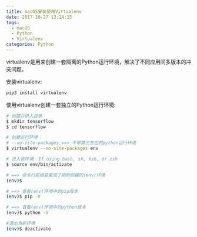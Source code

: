 ```yaml
---
title: macOS安装使用Virtualenv
date: 2017-10-27 13:14:15
tags:
  - macOS
  - Python
  - Virtualenv
categories: Python
---
```


virtualenv是用来创建一套隔离的Python运行环境，解决了不同应用间多版本的冲突问题。

安装virtualenv:
```bash
pip3 install virtualenv
```
<!-- more -->

使用virtualenv创建一套独立的Python运行环境:
```bash
# 创建并进入目录
$ mkdir tensorflow
$ cd tensorflow

# 创建运行环境：
# --no-site-packages ==> 不带第三方包的python运行环境
$ virtualenv --no-site-packages env 

# 进入该环境  If using bash, sh, ksh, or zsh
$ source env/bin/activate 

# ==> 命令行前缀变更成了刚刚创建的(env)环境
(env)$ 

# ==> 查看(env)环境中的pip版本
(env)$ pip -V 

# ==> 查看(env)环境中的python版本
(env)$ python -V 

#退出当前环境
(env)$ deactivate 
```